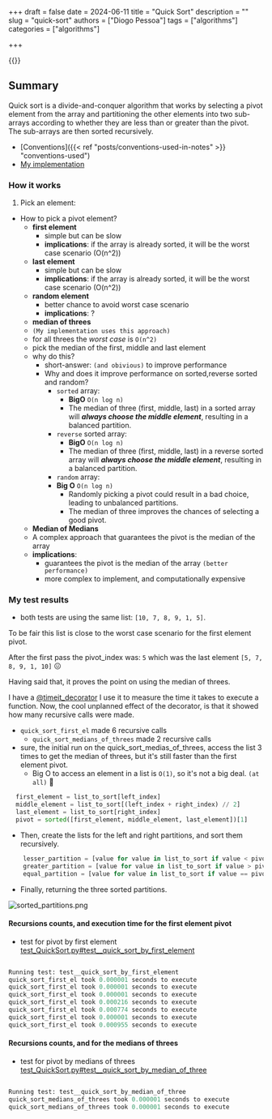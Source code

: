 +++
draft = false
date = 2024-06-11
title = "Quick Sort"
description = ""
slug = "quick-sort"
authors = ["Diogo Pessoa"]
tags = ["algorithms"]
categories = ["algorithms"]

+++

{{<toc>}}

## Summary

Quick sort is a divide-and-conquer algorithm that works by selecting a pivot element
from the array and partitioning the other elements into two sub-arrays according to
whether they are less than or greater than the pivot. The sub-arrays are then sorted
recursively.

- [Conventions]({{< ref "posts/conventions-used-in-notes" >}} "conventions-used")
- [My implementation](https://github.com/diogo-pessoa/coding-exercises-for-interviews/tree/main/algorithms/quicksort)

### How it works

1. Pick an element:

- How to pick a pivot element?
    - **first element**
        - simple but can be slow
        - **implications**: if the array is already sorted, it will be the worst case
          scenario (O(n^2))
    - **last element**
        - simple but can be slow
        - **implications**: if the array is already sorted, it will be the worst case
          scenario (O(n^2))
    - **random element**
        - better chance to avoid worst case scenario
        - **implications**: ?
    - **median of threes**
    - `(My implementation uses this approach)`
    - for all threes the _worst case_ is `O(n^2)`
    - pick the median of the first, middle and last element
    - why do this?
        - short-answer: `(and obivious)` to improve performance
        - Why and does it improve performance on sorted,reverse sorted and random?
            - `sorted` array:
                - **BigO** `O(n log n)`
                - The median of three (first, middle, last) in a sorted array will
                  **_always choose the middle element_**, resulting in a balanced
                  partition.
            - `reverse` sorted array:
                - **BigO** `O(n log n)`
                - The median of three (first, middle, last) in a reverse sorted array
                  will **_always choose the middle element_**, resulting in a balanced
                  partition.
            - `random` array:
            - **Big O** `O(n log n)`
                - Randomly picking a pivot could result in a bad choice, leading to
                  unbalanced partitions.
                - The median of three improves the chances of selecting a good pivot.
    - **Median of Medians**
    - A complex approach that guarantees the pivot is the median of the array
    - **implications**:
        - guarantees the pivot is the median of the array `(better performance)`
        - more complex to implement, and computationally expensive

### My test results


* both tests are using the same list: `[10, 7, 8, 9, 1, 5]`.

To be fair this list is close to the worst case scenario for the first element pivot.

After the first pass the pivot_index was: `5` which was the last
element `[5, 7, 8, 9, 1, 10]` :confounded:

Having said that, it proves the point on using the median of threes.

I have
a [@timeit_decorator](https://github.com/diogo-pessoa/coding-exercises-for-interviews/blob/main/helpers/TimeItDecorator.py)
I use it to measure the time it takes to execute a function. Now, the cool unplanned
effect
of the decorator, is that it showed how many recursive calls were made.

* `quick_sort_first_el` made 6 recursive calls
    * `quick_sort_medians_of_threes` made 2 recursive calls
* sure, the initial run on the quick_sort_medias_of_threes, access the list 3 times
  to get the median of threes, but it's still faster than the first element pivot.
    * Big O to access an element in a list is `O(1)`, so it's not a big
      deal. `(at all)` :rocket:

```python
  first_element = list_to_sort[left_index]
  middle_element = list_to_sort[(left_index + right_index) // 2]
  last_element = list_to_sort[right_index]
  pivot = sorted([first_element, middle_element, last_element])[1]
```

* Then, create the lists for the left and right partitions, and sort them
  recursively.

```python
    lesser_partition = [value for value in list_to_sort if value < pivot]
    greater_partition = [value for value in list_to_sort if value > pivot]
    equal_partition = [value for value in list_to_sort if value == pivot]
```

* Finally, returning the three sorted partitions.

![sorted_partitions.png](/images/sorted_partitions.png)

#### Recursions counts, and execution time for the first element pivot

- test for pivot by first
  element [test_QuickSort.py#test__quick_sort_by_first_element](https://github.com/diogo-pessoa/coding-exercises-for-interviews/blob/main/algorithms/quicksort/test_QuickSort.py#L12)

```python

Running test: test__quick_sort_by_first_element
quick_sort_first_el took 0.000001 seconds to execute
quick_sort_first_el took 0.000001 seconds to execute
quick_sort_first_el took 0.000001 seconds to execute
quick_sort_first_el took 0.000216 seconds to execute
quick_sort_first_el took 0.000774 seconds to execute
quick_sort_first_el took 0.000001 seconds to execute
quick_sort_first_el took 0.000955 seconds to execute
```

#### Recursions counts, and for the medians of threes

- test for pivot by medians of
  threes [test_QuickSort.py#test__quick_sort_by_median_of_three](https://github.com/diogo-pessoa/coding-exercises-for-interviews/blob/main/algorithms/quicksort/test_QuickSort.py#L17)

```python

Running test: test__quick_sort_by_median_of_three
quick_sort_medians_of_threes took 0.000001 seconds to execute
quick_sort_medians_of_threes took 0.000001 seconds to execute

```




